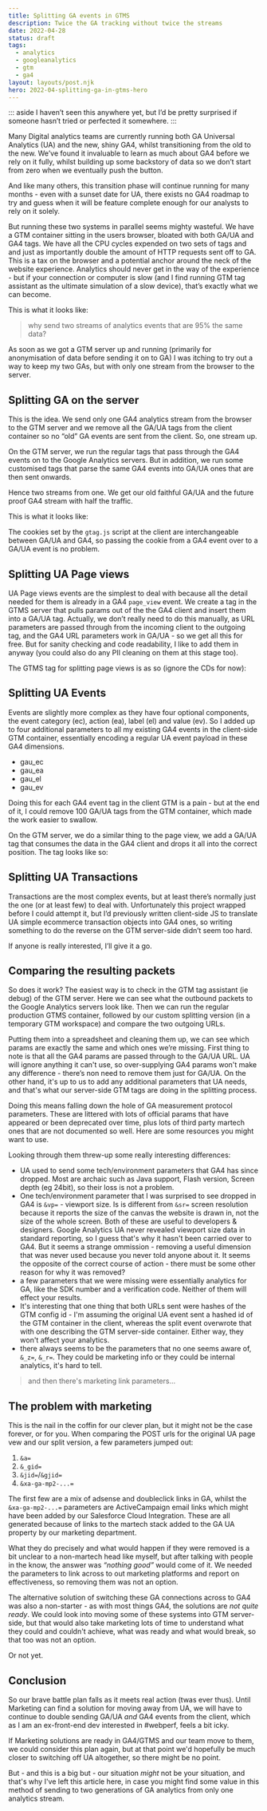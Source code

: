 ```yaml
---
title: Splitting GA events in GTMS
description: Twice the GA tracking without twice the streams
date: 2022-04-28
status: draft
tags:
  - analytics
  - googleanalytics
  - gtm
  - ga4
layout: layouts/post.njk
hero: 2022-04-splitting-ga-in-gtms-hero
---
```


::: aside
I haven’t seen this anywhere yet, but I’d be pretty surprised if someone hasn’t tried or perfected it somewhere.
:::

Many Digital analytics teams are currently running both GA Universal Analytics (UA) and the new, shiny GA4, whilst transitioning from the old to the new. We’ve found it invaluable to learn as much about GA4 before we rely on it fully, whilst building up some backstory of data so we don’t start from zero when we eventually push the button.

And like many others, this transition phase will continue running for many months - even with a sunset date for UA, there exists no GA4 roadmap to try and guess when it will be feature complete enough for our analysts to rely on it solely.

But running these two systems in parallel seems mighty wasteful. We have a GTM container sitting in the users browser, bloated with both GA/UA and GA4 tags. We have all the CPU cycles expended on two sets of tags and and just as importantly double the amount of HTTP requests sent off to GA. This is a tax on the browser and a potential anchor around the neck of the website experience. Analytics should never get in the way of the experience - but if your connection or computer is slow (and I find running GTM tag assistant as the ultimate simulation of a slow device), that’s exactly what we can become.

This is what it looks like:


> why send two streams of analytics events that are 95% the same data?

As soon as we got a GTM server up and running (primarily for anonymisation of data before sending it on to GA) I was itching to try out a way to keep my two GAs, but with only one stream from the browser to the server.

## Splitting GA on the server

This is the idea. We send only one GA4 analytics stream from the browser to the GTM server and we remove all the GA/UA tags from the client container so no “old” GA events are sent from the client. So, one stream up. 

On the GTM server, we run the regular tags that pass through the GA4 events on to the Google Analytics servers. But in addition, we run some customised tags that parse the same GA4 events into GA/UA ones that are then sent onwards.

Hence two streams from one. We get our old faithful GA/UA and the future proof GA4 stream with half the traffic.

This is what it looks like:

The cookies set by the `gtag.js` script at the client are interchangeable between GA/UA and GA4, so passing the cookie from a GA4 event over to a GA/UA event is no problem.


## Splitting UA Page views

UA Page views events are the simplest to deal with because all the detail needed for them is already in a GA4 `page_view` event. We create a tag in the GTMS server that pulls params out of the the GA4 client and insert them into a GA/UA tag. Actually, we don’t really need to do this manually, as URL parameters are passed through from the incoming client to the outgoing tag, and the GA4 URL parameters work in GA/UA - so we get all this for free. But for sanity checking and code readability, I like to add them in anyway (you could also do any PII cleaning on them at this stage too).

The GTMS tag for splitting page views is as so (ignore the CDs for now):

## Splitting UA Events

Events are slightly more complex as they have four optional components, the event category (ec), action (ea), label (el) and value (ev). So I added up to four additional parameters to all my existing GA4 events in the client-side GTM container, essentially encoding a regular UA event payload in these GA4 dimensions.

- gau_ec
- gau_ea
- gau_el
- gau_ev

Doing this for each GA4 event tag in the client GTM is a pain - but at the end of it, I could remove 100 GA/UA tags from the GTM container, which made the work easier to swallow.

On the GTM server, we do a similar thing to the page view, we add a GA/UA tag that consumes the data in the GA4 client and drops it all into the correct position. The tag looks like so:

## Splitting UA Transactions

Transactions are the most complex events, but at least there’s normally just the one (or at least few) to deal with. Unfortunately this project wrapped before I could attempt it, but I’d previously written client-side JS to translate UA simple ecommerce transaction objects into GA4 ones, so writing something to do the reverse on the GTM server-side didn’t seem too hard.

If anyone is really interested, I’ll give it a go.

## Comparing the resulting packets

So does it work? The easiest way is to check in the GTM tag assistant (ie debug) of the GTM server. Here we can see what the outbound packets to the Google Analytics servers look like. Then we can run the regular production GTMS container, followed by our custom splitting version (in a temporary GTM workspace) and compare the two outgoing URLs.

Putting them into a spreadsheet and cleaning them up, we can see which params are exactly the same and which ones we’re missing. First thing to note is that all the GA4 params are passed through to the GA/UA URL. UA will ignore anything it can't use, so over-supplying GA4 params won't make any difference - there’s non need to remove them just for GA/UA. On the other hand, it's up to us to add any additional parameters that UA needs, and that's what our server-side GTM tags are doing in the splitting process.


Doing this means falling down the hole of GA measurement protocol parameters. These are littered with lots of official params that have appeared or been deprecated over time, plus lots of third party martech ones that are not documented so well. Here are some resources you might want to use. 

Looking through them threw-up some really interesting differences:
- UA used to send some tech/environment parameters that GA4 has since dropped. Most are archaic such as Java support, Flash version, Screen depth (eg 24bit), so their loss is not a problem. 
- One tech/environment parameter that I was surprised to see dropped in GA4 is `&vp=` - viewport size. Is is different from `&sr=` screen resolution because it reports the size of the canvas the website is drawn in, not the size of the whole screen. Both of these are useful to developers & designers. Google Analytics UA never revealed viewport size data in standard reporting, so I guess that's why it hasn't been carried over to GA4. But it seems a strange ommission - removing a useful dimension that was never used because you never told anyone about it. It seems the opposite of the correct course of action - there must be some other reason for why it was removed?
- a few parameters that we were missing were essentially analytics for GA, like the SDK number and a verification code. Neither of them will effect your results.
- It's interesting that one thing that both URLs sent were hashes of the GTM config id - I'm assuming the original UA event sent a hashed id of the GTM container in the client, whereas the split event overwrote that with one describing the GTM server-side container. Either way, they won't affect your analytics.
- there always seems to be the parameters that no one seems aware of, `&_z=`,  `&_r=`. They could be marketing info or they could be internal analytics, it's hard to tell.

> and then there's marketing link parameters…

## The problem with marketing

This is the nail in the coffin for our clever plan, but it might not be the case forever, or for you. When comparing the POST urls for the original UA page vew and our split version, a few parameters jumped out:

1. `&a=`
1. `&_gid=`
1. `&jid=`/`&gjid=`
1. `&xa-ga-mp2-...=`

The first few are a mix of adsense and doubleclick links in GA, whilst the `&xa-ga-mp2-...=` parameters are ActiveCampaign email links which might have been added by our Salesforce Cloud Integration. These are all generated because of links to the martech stack added to the GA UA property by our marketing department.

What they do precisely and what would happen if they were removed is a bit unclear to a non-martech head like myself, but after talking with people in the know, the answer was _“nothing good”_ would come of it. We needed the parameters to link across to out marketing platforms and report on effectiveness, so removing them was not an option. 

The alternative solution of switching these GA connections across to GA4 was also a non-starter - as with most things GA4, the solutions are _not quite ready_. We could look into moving some of these systems into GTM server-side, but that would also take marketing lots of time to understand what they could and couldn't achieve, what was ready and what would break, so that too was not an option.

Or not yet.

## Conclusion

So our brave battle plan falls as it meets real action (twas ever thus). Until Marketing can find a solution for moving away from UA, we will have to continue to double sending GA/UA _and_ GA4 events from the client, which as I am an ex-front-end dev interested in #webperf, feels a bit icky.

If Marketing solutions are ready in GA4/GTMS and our team move to them, we could consider this plan again, but at that point we'd hopefully be much closer to switching off UA altogether, so there might be no point.

But - and this is a big but - our situation _might_ not be your situation, and that's why I've left this article here, in case you might find some value in this method of sending to two generations of GA analytics from only one analytics stream.

